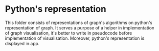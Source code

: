 # Python's representation

This folder consists of representations 
of graph's algorithms on python's representation 
of graph. It serves a purpose of a helper in
implementation of graph visualisation, it's better
to write in pseudocode before implementation of 
visualisation. Moreover, python's representation
is displayed in app.